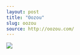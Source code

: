 ```yaml
---
layout: post
title: "Oozou"
slug: oozou
source: http://oozou.com/
---
```


<img src="{{ site.url }}/assets/img/screenshots/oozou.jpg">
